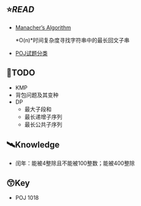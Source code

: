 ## :star:*READ*

* [Manacher’s Algorithm](http://articles.leetcode.com/longest-palindromic-substring-part-ii/)

  *O(n)*时间复杂度寻找字符串中的最长回文子串
  
* [POJ试题分类](http://exp-blog.com/2018/06/28/pid-38/)

## :busstop:TODO

* KMP
* 背包问题及其变种
* DP
  * 最大子段和
  * 最长递增子序列
  * 最长公共子序列

## :artificial_satellite:Knowledge

* 闰年：能被4整除且不能被100整数；能被400整除

## :kissing_smiling_eyes:Key

* POJ 1018




